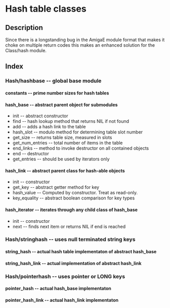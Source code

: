 # Hash table classes

## Description

Since there is a longstanding bug in the AmigaE module format that makes it choke on multiple return codes this makes an enhanced solution for the Class/hash module.

## Index

### Hash/hashbase -- global base module

#### constants -- prime number sizes for hash tables
  
#### hash_base -- abstract parent object for submodules

* init -- abstract constructor
* find -- hash lookup method that returns NIL if not found
* add -- adds a hash link to the table
* hash_slot -- modulo method for determining table slot number
* get_size -- returns table size, measured in slots
* get_num_entries -- total number of items in the table
* end_links -- method to invoke destructor on all contained objects
* end -- destructor
* get_entries -- should be used by iterators only

#### hash_link -- abstract parent class for hash-able objects

* init -- constructor
* get_key -- abstract getter method for key
* hash_value -- Computed by constructor.  Treat as read-only.
* key_equality -- abstract boolean comparison for key types

#### hash_iterator -- iterates through any child class of hash_base

* init -- constructor
* next -- finds next item or returns NIL if end is reached

### Hash/stringhash -- uses null terminated string keys

#### string_hash -- actual hash table implementaton of abstract hash_base

#### string_hash_link -- actual implementation of abstract hash_link

### Hash/pointerhash -- uses pointer or LONG keys

#### pointer_hash -- actual hash_base implementaton

#### pointer_hash_link -- actual hash_link implementaton
